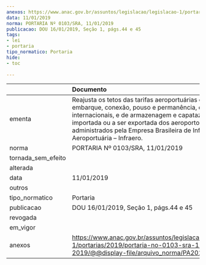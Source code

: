 ```yaml
---
anexos: https://www.anac.gov.br/assuntos/legislacao/legislacao-1/portarias/2019/portaria-no-0103-sra-11-01-2019/@@display-file/arquivo_norma/PA2019-0103.pdf
data: 11/01/2019
norma: PORTARIA Nº 0103/SRA, 11/01/2019
publicacao: DOU 16/01/2019, Seção 1, págs.44 e 45
tags:
- lei
- portaria
tipo_normatico: Portaria
hide: 
- toc 
 
---
```


|                    | Documento                                                                                                                                                                                                                                                                                |
|:-------------------|:-----------------------------------------------------------------------------------------------------------------------------------------------------------------------------------------------------------------------------------------------------------------------------------------|
| ementa             | Reajusta os tetos das tarifas aeroportuárias de embarque, conexão, pouso e permanência, domésticas e internacionais, e de armazenagem e capatazia da carga importada ou a ser exportada dos aeroportos administrados pela Empresa Brasileira de Infraestrutura Aeroportuária – Infraero. |
| norma              | PORTARIA Nº 0103/SRA, 11/01/2019                                                                                                                                                                                                                                                         |
| tornada_sem_efeito |                                                                                                                                                                                                                                                                                          |
| alterada           |                                                                                                                                                                                                                                                                                          |
| data               | 11/01/2019                                                                                                                                                                                                                                                                               |
| outros             |                                                                                                                                                                                                                                                                                          |
| tipo_normatico     | Portaria                                                                                                                                                                                                                                                                                 |
| publicacao         | DOU 16/01/2019, Seção 1, págs.44 e 45                                                                                                                                                                                                                                                    |
| revogada           |                                                                                                                                                                                                                                                                                          |
| em_vigor           |                                                                                                                                                                                                                                                                                          |
| anexos             | https://www.anac.gov.br/assuntos/legislacao/legislacao-1/portarias/2019/portaria-no-0103-sra-11-01-2019/@@display-file/arquivo_norma/PA2019-0103.pdf                                                                                                                                     |
